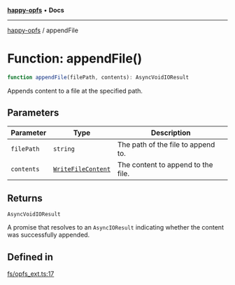 [**happy-opfs**](../README.md) • **Docs**

***

[happy-opfs](../README.md) / appendFile

# Function: appendFile()

```ts
function appendFile(filePath, contents): AsyncVoidIOResult
```

Appends content to a file at the specified path.

## Parameters

| Parameter | Type | Description |
| ------ | ------ | ------ |
| `filePath` | `string` | The path of the file to append to. |
| `contents` | [`WriteFileContent`](../type-aliases/WriteFileContent.md) | The content to append to the file. |

## Returns

`AsyncVoidIOResult`

A promise that resolves to an `AsyncIOResult` indicating whether the content was successfully appended.

## Defined in

[fs/opfs\_ext.ts:17](https://github.com/JiangJie/happy-opfs/blob/a6314c4612c605f77895adcb9d6d91abcaafaa7d/src/fs/opfs_ext.ts#L17)
